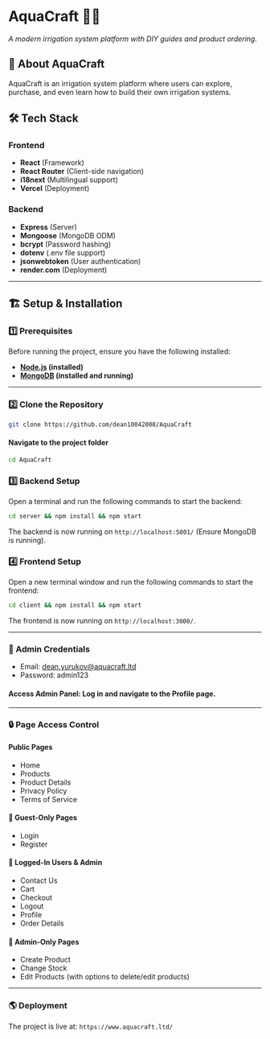 # AquaCraft 🌿💦  
*A modern irrigation system platform with DIY guides and product ordering.*

## 🚀 About AquaCraft  
AquaCraft is an irrigation system platform where users can explore, purchase, and even learn how to build their own irrigation systems.  

## 🛠️ Tech Stack  

### Frontend  
- **React** (Framework)  
- **React Router** (Client-side navigation)  
- **i18next** (Multilingual support)  
- **Vercel** (Deployment)  

### Backend  
- **Express** (Server)  
- **Mongoose** (MongoDB ODM)  
- **bcrypt** (Password hashing)  
- **dotenv** (.env file support)  
- **jsonwebtoken** (User authentication)  
- **render.com** (Deployment)

---

## 🏗️ Setup & Installation  

### 1️⃣ Prerequisites  
Before running the project, ensure you have the following installed:  
- **[Node.js](https://nodejs.org/) (installed)** 
- **[MongoDB](https://www.mongodb.com/try/download/community) (installed and running)**  

---

### 2️⃣ Clone the Repository  
```bash
git clone https://github.com/dean10042008/AquaCraft
```

#### Navigate to the project folder
```bash
cd AquaCraft
```

### 3️⃣ Backend Setup

Open a terminal and run the following commands to start the backend:

```bash
cd server && npm install && npm start
```

The backend is now running on `http://localhost:5001/` (Ensure MongoDB is running).

### 4️⃣ Frontend Setup

Open a new terminal window and run the following commands to start the frontend:

```bash
cd client && npm install && npm start
```

The frontend is now running on `http://localhost:3000/`.

---

### 🔑 Admin Credentials
- Email: dean.yurukov@aquacraft.ltd
- Password: admin123

#### Access Admin Panel: Log in and navigate to the Profile page.

---

### 🔒 Page Access Control

#### Public Pages
- Home
- Products
- Product Details
- Privacy Policy
- Terms of Service

#### 🚪 Guest-Only Pages
- Login
- Register

#### 👤 Logged-In Users & Admin
- Contact Us
- Cart
- Checkout
- Logout
- Profile
- Order Details

#### 🔧 Admin-Only Pages
- Create Product
- Change Stock
- Edit Products (with options to delete/edit products)

---

### 🌎 Deployment

The project is live at: `https://www.aquacraft.ltd/`